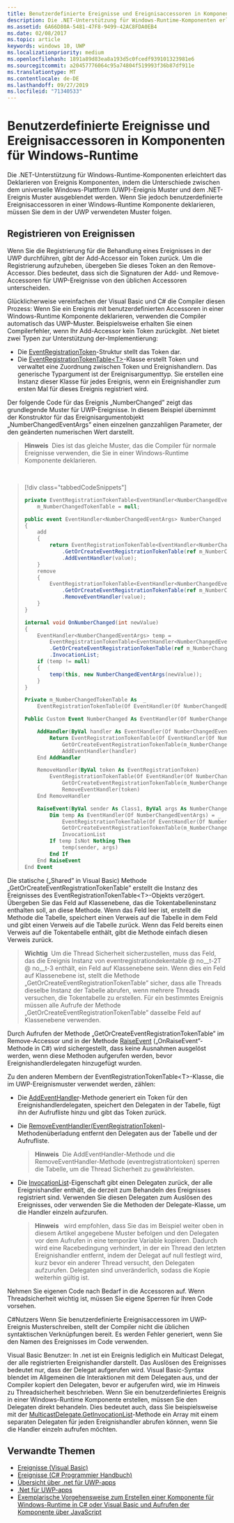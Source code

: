 ```yaml
---
title: Benutzerdefinierte Ereignisse und Ereignisaccessoren in Komponenten für Windows-Runtime
description: Die .NET-Unterstützung für Windows-Runtime-Komponenten erleichtert das Deklarieren von Ereignis Komponenten, indem die Unterschiede zwischen dem universelle Windows-Plattform (UWP)-Ereignis Muster und dem .NET-Ereignis Muster ausgeblendet werden.
ms.assetid: 6A66D80A-5481-47F8-9499-42AC8FDA0EB4
ms.date: 02/08/2017
ms.topic: article
keywords: windows 10, UWP
ms.localizationpriority: medium
ms.openlocfilehash: 1891a89d83ea8a193d5c0fcedf939101323981e6
ms.sourcegitcommit: a20457776064c95a74804f519993f36b87df911e
ms.translationtype: MT
ms.contentlocale: de-DE
ms.lasthandoff: 09/27/2019
ms.locfileid: "71340533"
---
```

# <a name="custom-events-and-event-accessors-in-windows-runtime-components"></a>Benutzerdefinierte Ereignisse und Ereignisaccessoren in Komponenten für Windows-Runtime

Die .NET-Unterstützung für Windows-Runtime-Komponenten erleichtert das Deklarieren von Ereignis Komponenten, indem die Unterschiede zwischen dem universelle Windows-Plattform (UWP)-Ereignis Muster und dem .NET-Ereignis Muster ausgeblendet werden. Wenn Sie jedoch benutzerdefinierte Ereignisaccessoren in einer Windows-Runtime Komponente deklarieren, müssen Sie dem in der UWP verwendeten Muster folgen.

## <a name="registering-events"></a>Registrieren von Ereignissen

Wenn Sie die Registrierung für die Behandlung eines Ereignisses in der UWP durchführen, gibt der Add-Accessor ein Token zurück. Um die Registrierung aufzuheben, übergeben Sie dieses Token an den Remove-Accessor. Dies bedeutet, dass sich die Signaturen der Add- und Remove-Accessoren für UWP-Ereignisse von den üblichen Accessoren unterscheiden.

Glücklicherweise vereinfachen der Visual Basic und C# die Compiler diesen Prozess: Wenn Sie ein Ereignis mit benutzerdefinierten Accessoren in einer Windows-Runtime Komponente deklarieren, verwenden die Compiler automatisch das UWP-Muster. Beispielsweise erhalten Sie einen Compilerfehler, wenn Ihr Add-Accessor kein Token zurückgibt. .Net bietet zwei Typen zur Unterstützung der-Implementierung:

-   Die [EventRegistrationToken](https://docs.microsoft.com/uwp/api/windows.foundation.eventregistrationtoken)-Struktur stellt das Token dar.
-   Die [EventRegistrationTokenTable&lt;T&gt;](https://docs.microsoft.com/dotnet/api/system.runtime.interopservices.windowsruntime.eventregistrationtokentable-1)-Klasse erstellt Token und verwaltet eine Zuordnung zwischen Token und Ereignishandlern. Das generische Typargument ist der Ereignisargumenttyp. Sie erstellen eine Instanz dieser Klasse für jedes Ereignis, wenn ein Ereignishandler zum ersten Mal für dieses Ereignis registriert wird.

Der folgende Code für das Ereignis „NumberChanged” zeigt das grundlegende Muster für UWP-Ereignisse. In diesem Beispiel übernimmt der Konstruktor für das Ereignisargumentobjekt „NumberChangedEventArgs” einen einzelnen ganzzahligen Parameter, der den geänderten numerischen Wert darstellt.

> **Hinweis**  Dies ist das gleiche Muster, das die Compiler für normale Ereignisse verwenden, die Sie in einer Windows-Runtime Komponente deklarieren.

 
> [!div class="tabbedCodeSnippets"]
> ```csharp
> private EventRegistrationTokenTable<EventHandler<NumberChangedEventArgs>>
>     m_NumberChangedTokenTable = null;
>
> public event EventHandler<NumberChangedEventArgs> NumberChanged
> {
>     add
>     {
>         return EventRegistrationTokenTable<EventHandler<NumberChangedEventArgs>>
>             .GetOrCreateEventRegistrationTokenTable(ref m_NumberChangedTokenTable)
>             .AddEventHandler(value);
>     }
>     remove
>     {
>         EventRegistrationTokenTable<EventHandler<NumberChangedEventArgs>>
>             .GetOrCreateEventRegistrationTokenTable(ref m_NumberChangedTokenTable)
>             .RemoveEventHandler(value);
>     }
> }
>
> internal void OnNumberChanged(int newValue)
> {
>     EventHandler<NumberChangedEventArgs> temp =
>         EventRegistrationTokenTable<EventHandler<NumberChangedEventArgs>>
>         .GetOrCreateEventRegistrationTokenTable(ref m_NumberChangedTokenTable)
>         .InvocationList;
>     if (temp != null)
>     {
>         temp(this, new NumberChangedEventArgs(newValue));
>     }
> }
> ```
> ```vb
> Private m_NumberChangedTokenTable As  _
>     EventRegistrationTokenTable(Of EventHandler(Of NumberChangedEventArgs))
>
> Public Custom Event NumberChanged As EventHandler(Of NumberChangedEventArgs)
>
>     AddHandler(ByVal handler As EventHandler(Of NumberChangedEventArgs))
>         Return EventRegistrationTokenTable(Of EventHandler(Of NumberChangedEventArgs)).
>             GetOrCreateEventRegistrationTokenTable(m_NumberChangedTokenTable).
>             AddEventHandler(handler)
>     End AddHandler
>
>     RemoveHandler(ByVal token As EventRegistrationToken)
>         EventRegistrationTokenTable(Of EventHandler(Of NumberChangedEventArgs)).
>             GetOrCreateEventRegistrationTokenTable(m_NumberChangedTokenTable).
>             RemoveEventHandler(token)
>     End RemoveHandler
>
>     RaiseEvent(ByVal sender As Class1, ByVal args As NumberChangedEventArgs)
>         Dim temp As EventHandler(Of NumberChangedEventArgs) = _
>             EventRegistrationTokenTable(Of EventHandler(Of NumberChangedEventArgs)).
>             GetOrCreateEventRegistrationTokenTable(m_NumberChangedTokenTable).
>             InvocationList
>         If temp IsNot Nothing Then
>             temp(sender, args)
>         End If
>     End RaiseEvent
> End Event
> ```

Die statische („Shared” in Visual Basic) Methode „GetOrCreateEventRegistrationTokenTable” erstellt die Instanz des Ereignisses des EventRegistrationTokenTable&lt;T&gt;-Objekts verzögert. Übergeben Sie das Feld auf Klassenebene, das die Tokentabelleninstanz enthalten soll, an diese Methode. Wenn das Feld leer ist, erstellt die Methode die Tabelle, speichert einen Verweis auf die Tabelle in dem Feld und gibt einen Verweis auf die Tabelle zurück. Wenn das Feld bereits einen Verweis auf die Tokentabelle enthält, gibt die Methode einfach diesen Verweis zurück.

> **Wichtig**  Um die Thread Sicherheit sicherzustellen, muss das Feld, das die Ereignis Instanz von eventregistrationdekentable @ no__t-2T @ no__t-3 enthält, ein Feld auf Klassenebene sein. Wenn dies ein Feld auf Klassenebene ist, stellt die Methode „GetOrCreateEventRegistrationTokenTable” sicher, dass alle Threads dieselbe Instanz der Tabelle abrufen, wenn mehrere Threads versuchen, die Tokentabelle zu erstellen. Für ein bestimmtes Ereignis müssen alle Aufrufe der Methode „GetOrCreateEventRegistrationTokenTable” dasselbe Feld auf Klassenebene verwenden.

Durch Aufrufen der Methode „GetOrCreateEventRegistrationTokenTable” im Remove-Accessor und in der Methode [RaiseEvent](https://docs.microsoft.com/dotnet/articles/visual-basic/language-reference/statements/raiseevent-statement) („OnRaiseEvent”-Methode in C#) wird sichergestellt, dass keine Ausnahmen ausgelöst werden, wenn diese Methoden aufgerufen werden, bevor Ereignishandlerdelegaten hinzugefügt wurden.

Zu den anderen Membern der EventRegistrationTokenTable&lt;T&gt;-Klasse, die im UWP-Ereignismuster verwendet werden, zählen:

-   Die [AddEventHandler](https://docs.microsoft.com/dotnet/api/system.runtime.interopservices.windowsruntime.eventregistrationtokentable-1.addeventhandler#System_Runtime_InteropServices_WindowsRuntime_EventRegistrationTokenTable_1_AddEventHandler__0_)-Methode generiert ein Token für den Ereignishandlerdelegaten, speichert den Delegaten in der Tabelle, fügt ihn der Aufrufliste hinzu und gibt das Token zurück.
-   Die [RemoveEventHandler(EventRegistrationToken)](https://docs.microsoft.com/dotnet/api/system.runtime.interopservices.windowsruntime.eventregistrationtokentable-1.removeeventhandler#System_Runtime_InteropServices_WindowsRuntime_EventRegistrationTokenTable_1_RemoveEventHandler_System_Runtime_InteropServices_WindowsRuntime_EventRegistrationToken_)-Methodenüberladung entfernt den Delegaten aus der Tabelle und der Aufrufliste.

    >**Hinweis**  Die AddEventHandler-Methode und die RemoveEventHandler-Methode (eventregistrationtoken) sperren die Tabelle, um die Thread Sicherheit zu gewährleisten.

-   Die [InvocationList](https://docs.microsoft.com/dotnet/api/system.runtime.interopservices.windowsruntime.eventregistrationtokentable-1.invocationlist#System_Runtime_InteropServices_WindowsRuntime_EventRegistrationTokenTable_1_InvocationList)-Eigenschaft gibt einen Delegaten zurück, der alle Ereignishandler enthält, die derzeit zum Behandeln des Ereignisses registriert sind. Verwenden Sie diesen Delegaten zum Auslösen des Ereignisses, oder verwenden Sie die Methoden der Delegate-Klasse, um die Handler einzeln aufzurufen.

    >**Hinweis**   wird empfohlen, dass Sie das im Beispiel weiter oben in diesem Artikel angegebene Muster befolgen und den Delegaten vor dem Aufrufen in eine temporäre Variable kopieren. Dadurch wird eine Racebedingung verhindert, in der ein Thread den letzten Ereignishandler entfernt, indem der Delegat auf null festlegt wird, kurz bevor ein anderer Thread versucht, den Delegaten aufzurufen. Delegaten sind unveränderlich, sodass die Kopie weiterhin gültig ist.

Nehmen Sie eigenen Code nach Bedarf in die Accessoren auf. Wenn Threadsicherheit wichtig ist, müssen Sie eigene Sperren für Ihren Code vorsehen.

C#Nutzers Wenn Sie benutzerdefinierte Ereignisaccessoren im UWP-Ereignis Musterschreiben, stellt der Compiler nicht die üblichen syntaktischen Verknüpfungen bereit. Es werden Fehler generiert, wenn Sie den Namen des Ereignisses im Code verwenden.

Visual Basic Benutzer: In .net ist ein Ereignis lediglich ein Multicast Delegat, der alle registrierten Ereignishandler darstellt. Das Auslösen des Ereignisses bedeutet nur, dass der Delegat aufgerufen wird. Visual Basic-Syntax blendet im Allgemeinen die Interaktionen mit dem Delegaten aus, und der Compiler kopiert den Delegaten, bevor er aufgerufen wird, wie im Hinweis zu Threadsicherheit beschrieben. Wenn Sie ein benutzerdefiniertes Ereignis in einer Windows-Runtime Komponente erstellen, müssen Sie den Delegaten direkt behandeln. Dies bedeutet auch, dass Sie beispielsweise mit der [MulticastDelegate.GetInvocationList](https://docs.microsoft.com/dotnet/api/system.multicastdelegate.getinvocationlist#System_MulticastDelegate_GetInvocationList)-Methode ein Array mit einem separaten Delegaten für jeden Ereignishandler abrufen können, wenn Sie die Handler einzeln aufrufen möchten.

## <a name="related-topics"></a>Verwandte Themen

* [Ereignisse (Visual Basic)](https://docs.microsoft.com/dotnet/articles/visual-basic/programming-guide/language-features/events/index)
* [Ereignisse (C# Programmier Handbuch)](https://docs.microsoft.com/dotnet/articles/csharp/programming-guide/events/index)
* [Übersicht über .net für UWP-apps](https://docs.microsoft.com/previous-versions/windows/apps/br230302(v=vs.140))
* [.Net für UWP-apps](https://docs.microsoft.com/dotnet/api/index?view=dotnet-uwp-10.0)
* [Exemplarische Vorgehensweise zum Erstellen einer Komponente für Windows-Runtime in C# oder Visual Basic und Aufrufen der Komponente über JavaScript](walkthrough-creating-a-simple-windows-runtime-component-and-calling-it-from-javascript.md)
